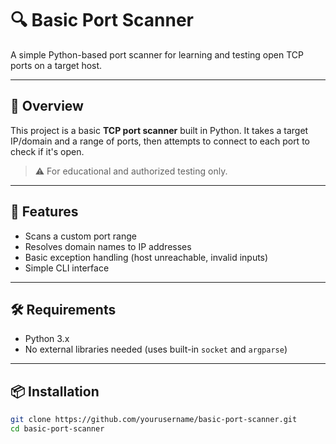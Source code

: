 # 🔍 Basic Port Scanner

A simple Python-based port scanner for learning and testing open TCP ports on a target host.

---

## 🧠 Overview

This project is a basic **TCP port scanner** built in Python. It takes a target IP/domain and a range of ports, then attempts to connect to each port to check if it's open.

> ⚠️ For educational and authorized testing only.

---

## 🚀 Features

- Scans a custom port range
- Resolves domain names to IP addresses
- Basic exception handling (host unreachable, invalid inputs)
- Simple CLI interface

---

## 🛠️ Requirements

- Python 3.x  
- No external libraries needed (uses built-in `socket` and `argparse`)

---

## 📦 Installation

```bash
git clone https://github.com/yourusername/basic-port-scanner.git
cd basic-port-scanner